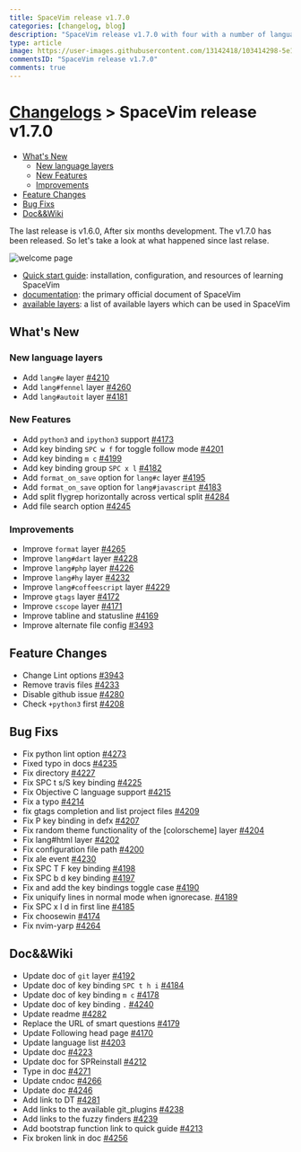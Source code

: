 ```yaml
---
title: SpaceVim release v1.7.0
categories: [changelog, blog]
description: "SpaceVim release v1.7.0 with four with a number of language layers and new features."
type: article
image: https://user-images.githubusercontent.com/13142418/103414298-5e1da980-4bb8-11eb-96bc-b2e118f672b5.png
commentsID: "SpaceVim release v1.7.0"
comments: true
---
```


# [Changelogs](../development#changelog) > SpaceVim release v1.7.0

<!-- vim-markdown-toc GFM -->

- [What's New](#whats-new)
  - [New language layers](#new-language-layers)
  - [New Features](#new-features)
  - [Improvements](#improvements)
- [Feature Changes](#feature-changes)
- [Bug Fixs](#bug-fixs)
- [Doc&&Wiki](#docwiki)

<!-- vim-markdown-toc -->


The last release is v1.6.0, After six months development.
The v1.7.0 has been released. So let's take a look at what happened since last relase.

![welcome page](https://user-images.githubusercontent.com/13142418/103414298-5e1da980-4bb8-11eb-96bc-b2e118f672b5.png)

- [Quick start guide](../quick-start-guide/): installation, configuration, and resources of learning SpaceVim
- [documentation](../documentation/): the primary official document of SpaceVim
- [available layers](../layers/): a list of available layers which can be used in SpaceVim

## What's New

### New language layers

- Add `lang#e` layer [#4210](https://github.com/SpaceVim/SpaceVim/pull/4210)
- Add `lang#fennel` layer [#4260](https://github.com/SpaceVim/SpaceVim/pull/4260)
- Add `lang#autoit` layer [#4181](https://github.com/SpaceVim/SpaceVim/pull/4181)

### New Features

- Add `python3` and `ipython3` support [#4173](https://github.com/SpaceVim/SpaceVim/pull/4173)
- Add key binding `SPC w f` for toggle follow mode [#4201](https://github.com/SpaceVim/SpaceVim/pull/4201)
- Add key binding `m c` [#4199](https://github.com/SpaceVim/SpaceVim/pull/4199)
- Add key binding group `SPC x l` [#4182](https://github.com/SpaceVim/SpaceVim/pull/4182)
- Add `format_on_save` option for `lang#c` layer [#4195](https://github.com/SpaceVim/SpaceVim/pull/4195)
- Add `format_on_save` option for `lang#javascript` [#4183](https://github.com/SpaceVim/SpaceVim/pull/4183)
- Add split flygrep horizontally across vertical split [#4284](https://github.com/SpaceVim/SpaceVim/pull/4284)
- Add file search option [#4245](https://github.com/SpaceVim/SpaceVim/pull/4245)

### Improvements

- Improve `format` layer [#4265](https://github.com/SpaceVim/SpaceVim/pull/4265)
- Improve `lang#dart` layer [#4228](https://github.com/SpaceVim/SpaceVim/pull/4228)
- Improve `lang#php` layer [#4226](https://github.com/SpaceVim/SpaceVim/pull/4226)
- Improve `lang#hy` layer [#4232](https://github.com/SpaceVim/SpaceVim/pull/4232)
- Improve `lang#coffeescript` layer [#4229](https://github.com/SpaceVim/SpaceVim/pull/4229)
- Improve `gtags` layer [#4172](https://github.com/SpaceVim/SpaceVim/pull/4172)
- Improve `cscope` layer [#4171](https://github.com/SpaceVim/SpaceVim/pull/4171)
- Improve tabline and statusline [#4169](https://github.com/SpaceVim/SpaceVim/pull/4169)
- Improve alternate file config [#3493](https://github.com/SpaceVim/SpaceVim/pull/3493)

## Feature Changes

- Change Lint options [#3943](https://github.com/SpaceVim/SpaceVim/pull/3943)
- Remove travis files [#4233](https://github.com/SpaceVim/SpaceVim/pull/4233)
- Disable github issue [#4280](https://github.com/SpaceVim/SpaceVim/pull/4280)
- Check `+python3` first [#4208](https://github.com/SpaceVim/SpaceVim/pull/4208)

## Bug Fixs

- Fix python lint option [#4273](https://github.com/SpaceVim/SpaceVim/pull/4273)
- Fixed typo in docs [#4235](https://github.com/SpaceVim/SpaceVim/pull/4235)
- Fix directory [#4227](https://github.com/SpaceVim/SpaceVim/pull/4227)
- Fix SPC t s/S key binding [#4225](https://github.com/SpaceVim/SpaceVim/pull/4225)
- Fix Objective C language support [#4215](https://github.com/SpaceVim/SpaceVim/pull/4215)
- Fix a typo [#4214](https://github.com/SpaceVim/SpaceVim/pull/4214)
- fix gtags completion and list project files [#4209](https://github.com/SpaceVim/SpaceVim/pull/4209)
- Fix P key binding in defx [#4207](https://github.com/SpaceVim/SpaceVim/pull/4207)
- Fix random theme functionality of the [colorscheme] layer [#4204](https://github.com/SpaceVim/SpaceVim/pull/4204)
- Fix lang#html layer [#4202](https://github.com/SpaceVim/SpaceVim/pull/4202)
- Fix configuration file path [#4200](https://github.com/SpaceVim/SpaceVim/pull/4200)
- Fix ale event [#4230](https://github.com/SpaceVim/SpaceVim/pull/4230)
- Fix SPC T F key binding [#4198](https://github.com/SpaceVim/SpaceVim/pull/4198)
- Fix SPC b d key binding [#4197](https://github.com/SpaceVim/SpaceVim/pull/4197)
- Fix and add the key bindings toggle case [#4190](https://github.com/SpaceVim/SpaceVim/pull/4190)
- Fix uniquify lines in normal mode when ignorecase. [#4189](https://github.com/SpaceVim/SpaceVim/pull/4189)
- Fix SPC x l d in first line [#4185](https://github.com/SpaceVim/SpaceVim/pull/4185)
- Fix choosewin [#4174](https://github.com/SpaceVim/SpaceVim/pull/4174)
- Fix nvim-yarp [#4264](https://github.com/SpaceVim/SpaceVim/pull/4264)

## Doc&&Wiki

- Update doc of `git` layer [#4192](https://github.com/SpaceVim/SpaceVim/pull/4192)
- Update doc of key binding `SPC t h i` [#4184](https://github.com/SpaceVim/SpaceVim/pull/4184)
- Update doc of key binding `m c` [#4178](https://github.com/SpaceVim/SpaceVim/pull/4178)
- Update doc of key binding `.` [#4240](https://github.com/SpaceVim/SpaceVim/pull/4240)
- Update readme [#4282](https://github.com/SpaceVim/SpaceVim/pull/4282)
- Replace the URL of smart questions [#4179](https://github.com/SpaceVim/SpaceVim/pull/4179)
- Update Following head page [#4170](https://github.com/SpaceVim/SpaceVim/pull/4170)
- Update language list [#4203](https://github.com/SpaceVim/SpaceVim/pull/4203)
- Update doc [#4223](https://github.com/SpaceVim/SpaceVim/pull/4223)
- Update doc for SPReinstall [#4212](https://github.com/SpaceVim/SpaceVim/pull/4212)
- Type in doc [#4271](https://github.com/SpaceVim/SpaceVim/pull/4271)
- Update cndoc [#4266](https://github.com/SpaceVim/SpaceVim/pull/4266)
- Update doc [#4246](https://github.com/SpaceVim/SpaceVim/pull/4246)
- Add link to DT [#4281](https://github.com/SpaceVim/SpaceVim/pull/4281)
- Add links to the available git_plugins [#4238](https://github.com/SpaceVim/SpaceVim/pull/4238)
- Add links to the fuzzy finders [#4239](https://github.com/SpaceVim/SpaceVim/pull/4239)
- Add bootstrap function link to quick guide [#4213](https://github.com/SpaceVim/SpaceVim/pull/4213)
- Fix broken link in doc [#4256](https://github.com/SpaceVim/SpaceVim/pull/4256)
